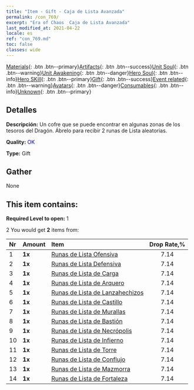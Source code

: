 ```yaml
---
title: "Item - Gift - Caja de Lista Avanzada"
permalink: /con_769/
excerpt: "Era of Chaos  Caja de Lista Avanzada"
last_modified_at: 2021-04-22
locale: es
ref: "con_769.md"
toc: false
classes: wide
---
```

 [Materials](/ItemsES/){: .btn .btn--primary}[Artifacts](/ItemsES/Artifacts/){: .btn .btn--success}[Unit Soul](/ItemsES/UnitSoul/){: .btn .btn--warning}[Unit Awakening](/ItemsES/UnitAwakening/){: .btn .btn--danger}[Hero Soul](/ItemsES/HeroSoul/){: .btn .btn--info}[Hero SKill](/ItemsES/HeroSkill/){: .btn .btn--primary}[Gift](/ItemsES/Gift/){: .btn .btn--success}[Event related](/ItemsES/Events/){: .btn .btn--warning}[Avatars](/ItemsES/Avatars/){: .btn .btn--danger}[Consumables](/ItemsES/Consumables/){: .btn .btn--info}[Unknown](/ItemsES/Unknown/){: .btn .btn--primary}

## Detalles
 **Descripción:** Un cofre que se puede encontrar en algunas zonas de los tesoros del Dragón. Ábrelo para recibir 2 runas de Lista aleatorias.

 **Quality:** <span style="color: #0000CD">OK</span>

 **Type:** Gift

## Gather

  None

## This item contains:

 **Required Level to open:** 1

 2 You would get **2** items  from:

  | Nr | Amount |     Item    | Drop Rate,% |
  |:---|:-------|:------------|:---------:|
  | 1 |  **1x** | [Runas de Lista Ofensiva](/es/Items/con_734/) | 7.14 | 
  | 2 |  **1x** | [Runas de Lista Defensiva](/es/Items/con_739/) | 7.14 | 
  | 3 |  **1x** | [Runas de Lista de Carga](/es/Items/con_741/) | 7.14 | 
  | 4 |  **1x** | [Runas de Lista de Arquero](/es/Items/con_742/) | 7.14 | 
  | 5 |  **1x** | [Runas de Lista de Lanzahechizos](/es/Items/con_746/) | 7.14 | 
  | 6 |  **1x** | [Runas de Lista de Castillo](/es/Items/con_752/) | 7.14 | 
  | 7 |  **1x** | [Runas de Lista de Murallas](/es/Items/con_753/) | 7.14 | 
  | 8 |  **1x** | [Runas de Lista de Bastión](/es/Items/con_754/) | 7.14 | 
  | 9 |  **1x** | [Runas de Lista de Necrópolis](/es/Items/con_755/) | 7.14 | 
  | 10 |  **1x** | [Runas de Lista de Infierno](/es/Items/con_777/) | 7.14 | 
  | 11 |  **1x** | [Runas de Lista de Torre](/es/Items/con_785/) | 7.14 | 
  | 12 |  **1x** | [Runas de Lista de Conflujo](/es/Items/con_791/) | 7.14 | 
  | 13 |  **1x** | [Runas de Lista de Mazmorra](/es/Items/con_792/) | 7.14 | 
  | 14 |  **1x** | [Runas de Lista de Fortaleza](/es/Items/con_818/) | 7.14 | 
